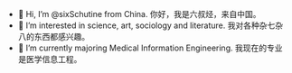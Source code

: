 - 👋 Hi, I’m @sixSchutine from China. 你好，我是六叔烃，来自中国。
- 👀 I’m interested in science, art, sociology and literature. 我对各种杂七杂八的东西都感兴趣。
- 🌱 I’m currently majoring Medical Information Engineering. 我现在的专业是医学信息工程。

<!---
sixSchutine/sixSchutine is a ✨ special ✨ repository because its `README.md` (this file) appears on your GitHub profile.
You can click the Preview link to take a look at your changes.
--->
